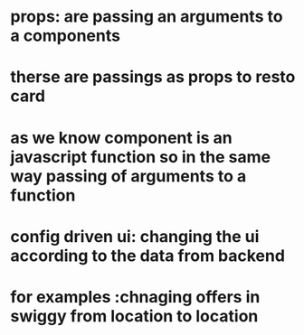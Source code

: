 # props: are passing an arguments to a components
# <reastaurantCard name="Meghanaa food" cuisines="biryani south indian" rating="4.3"> therse are passings as props to resto card
# as we know component is an javascript function so in the same way passing of arguments to a function


# config driven ui: changing the ui according to the data from backend
# for examples :chnaging offers in swiggy from location to location
